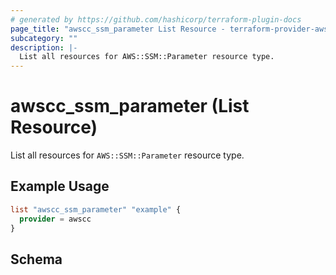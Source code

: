 ```yaml
---
# generated by https://github.com/hashicorp/terraform-plugin-docs
page_title: "awscc_ssm_parameter List Resource - terraform-provider-awscc"
subcategory: ""
description: |-
  List all resources for AWS::SSM::Parameter resource type.
---
```


# awscc_ssm_parameter (List Resource)

List all resources for `AWS::SSM::Parameter` resource type.

## Example Usage

```terraform
list "awscc_ssm_parameter" "example" {
  provider = awscc
}
```

<!-- schema generated by tfplugindocs -->
## Schema
